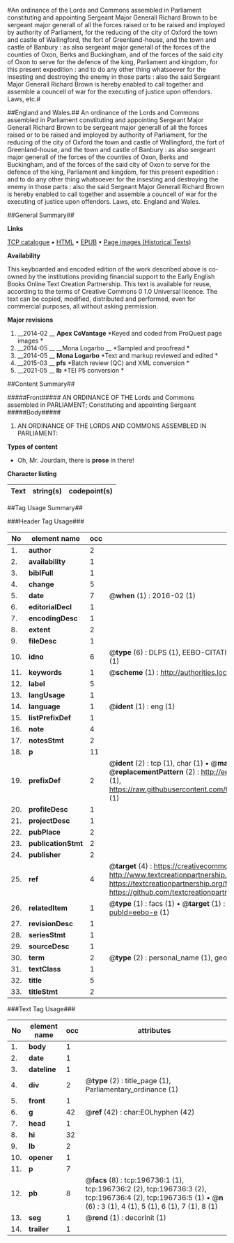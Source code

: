 #An ordinance of the Lords and Commons assembled in Parliament constituting and appointing Sergeant Major Generall Richard Brown to be sergeant major generall of all the forces raised or to be raised and imployed by authority of Parliament, for the reducing of the city of Oxford the town and castle of Wallingford, the fort of Greenland-house, and the town and castle of Banbury : as also sergeant major generall of the forces of the counties of Oxon, Berks and Buckingham, and of the forces of the said city of Oxon to serve for the defence of the king, Parliament and kingdom, for this present expedition : and to do any other thing whatsoever for the insesting and destroying the enemy in those parts : also the said Sergeant Major Generall Richard Brown is hereby enabled to call together and assemble a councell of war for the executing of justice upon offendors. Laws, etc.#

##England and Wales.##
An ordinance of the Lords and Commons assembled in Parliament constituting and appointing Sergeant Major Generall Richard Brown to be sergeant major generall of all the forces raised or to be raised and imployed by authority of Parliament, for the reducing of the city of Oxford the town and castle of Wallingford, the fort of Greenland-house, and the town and castle of Banbury : as also sergeant major generall of the forces of the counties of Oxon, Berks and Buckingham, and of the forces of the said city of Oxon to serve for the defence of the king, Parliament and kingdom, for this present expedition : and to do any other thing whatsoever for the insesting and destroying the enemy in those parts : also the said Sergeant Major Generall Richard Brown is hereby enabled to call together and assemble a councell of war for the executing of justice upon offendors.
Laws, etc.
England and Wales.

##General Summary##

**Links**

[TCP catalogue](http://www.ota.ox.ac.uk/tcp/)  • 
[HTML](http://tei.it.ox.ac.uk/tcp/Texts-HTML/free/B22/B22098.html)  • 
[EPUB](http://tei.it.ox.ac.uk/tcp/Texts-EPUB/free/B22/B22098.epub) • 
[Page images (Historical Texts)](https://historicaltexts.jisc.ac.uk/eebo-12018501e)

**Availability**

This keyboarded and encoded edition of the work described above is co-owned by the
    institutions providing financial support to the Early English Books Online Text Creation
    Partnership. This text is available for reuse, according to the terms of  Creative Commons 0 1.0 Universal
    licence. The text can be copied, modified, distributed and performed, even for commercial
    purposes, all without asking permission.

**Major revisions**

1. __2014-02 __ __Apex CoVantage__ *Keyed and coded from ProQuest page images *
1. __2014-05 __ __Mona Logarbo __ *Sampled and proofread *
1. __2014-05 __ __Mona Logarbo__ *Text and markup reviewed and edited *
1. __2015-03 __ __pfs__ *Batch review (QC) and XML conversion *
1. __2021-05 __ __lb__ *TEI P5 conversion *

##Content Summary##

#####Front#####
AN ORDINANCE OF THE Lords and Commons assembled in PARLIAMENT; Constituting and appointing Sergeant 
#####Body#####

1. AN ORDINANCE OF THE LORDS AND COMMONS ASSEMBLED IN PARLIAMENT:

**Types of content**

  * Oh, Mr. Jourdain, there is **prose** in there!

**Character listing**


|Text|string(s)|codepoint(s)|
|---|---|---|

##Tag Usage Summary##

###Header Tag Usage###

|No|element name|occ|attributes|
|---|---|---|---|
|1.|__author__|2||
|2.|__availability__|1||
|3.|__biblFull__|1||
|4.|__change__|5||
|5.|__date__|7| @__when__ (1) : 2016-02 (1)|
|6.|__editorialDecl__|1||
|7.|__encodingDesc__|1||
|8.|__extent__|2||
|9.|__fileDesc__|1||
|10.|__idno__|6| @__type__ (6) : DLPS (1), EEBO-CITATION (1), VID (1), EEBO-PROQUEST (1), STC (1), OCLC (1)|
|11.|__keywords__|1| @__scheme__ (1) : http://authorities.loc.gov/ (1)|
|12.|__label__|5||
|13.|__langUsage__|1||
|14.|__language__|1| @__ident__ (1) : eng (1)|
|15.|__listPrefixDef__|1||
|16.|__note__|4||
|17.|__notesStmt__|2||
|18.|__p__|11||
|19.|__prefixDef__|2| @__ident__ (2) : tcp (1), char (1)  •  @__matchPattern__ (2) : ([0-9\-]+):([0-9IVX]+) (1), (.+) (1)  •  @__replacementPattern__ (2) : http://eebo.chadwyck.com/downloadtiff?vid=$1&page=$2 (1), https://raw.githubusercontent.com/textcreationpartnership/Texts/master/tcpchars.xml#$1 (1)|
|20.|__profileDesc__|1||
|21.|__projectDesc__|1||
|22.|__pubPlace__|2||
|23.|__publicationStmt__|2||
|24.|__publisher__|2||
|25.|__ref__|4| @__target__ (4) : https://creativecommons.org/publicdomain/zero/1.0/ (1), http://www.textcreationpartnership.org/docs/. (1), https://textcreationpartnership.org/faq/#faq05 (1), https://github.com/textcreationpartnership (1)|
|26.|__relatedItem__|1| @__type__ (1) : facs (1)  •  @__target__ (1) : https://data.historicaltexts.jisc.ac.uk/view?pubId=eebo-e (1)|
|27.|__revisionDesc__|1||
|28.|__seriesStmt__|1||
|29.|__sourceDesc__|1||
|30.|__term__|2| @__type__ (2) : personal_name (1), geographic_name (1)|
|31.|__textClass__|1||
|32.|__title__|5||
|33.|__titleStmt__|2||


###Text Tag Usage###

|No|element name|occ|attributes|
|---|---|---|---|
|1.|__body__|1||
|2.|__date__|1||
|3.|__dateline__|1||
|4.|__div__|2| @__type__ (2) : title_page (1), Parliamentary_ordinance (1)|
|5.|__front__|1||
|6.|__g__|42| @__ref__ (42) : char:EOLhyphen (42)|
|7.|__head__|1||
|8.|__hi__|32||
|9.|__lb__|2||
|10.|__opener__|1||
|11.|__p__|7||
|12.|__pb__|8| @__facs__ (8) : tcp:196736:1 (1), tcp:196736:2 (2), tcp:196736:3 (2), tcp:196736:4 (2), tcp:196736:5 (1)  •  @__n__ (6) : 3 (1), 4 (1), 5 (1), 6 (1), 7 (1), 8 (1)|
|13.|__seg__|1| @__rend__ (1) : decorInit (1)|
|14.|__trailer__|1||

